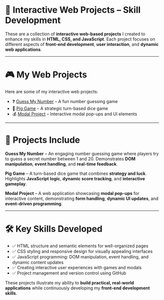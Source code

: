 # 🚀 Interactive Web Projects – Skill Development

These are a collection of **interactive web-based projects** I created to enhance my skills in **HTML, CSS, and JavaScript**. Each project focuses on different aspects of **front-end development**, **user interaction**, and **dynamic web applications**.

---

# 🎮 My Web Projects

Here are some of my interactive web projects:

- ❓ [Guess My Number](Guess-My-Number/index.html) – A fun number guessing game
- 🎲 [Pig Game](pig-game/index.html) – A strategic turn-based dice game
- 💰 [Modal Project](progetto-modal/index.html) – Interactive modal pop-ups and UI elements

---

# 📌 Projects Include

**Guess My Number** – An engaging number guessing game where players try to guess a secret number between 1 and 20. Demonstrates **DOM manipulation**, **event handling**, and **real-time feedback**.

**Pig Game** – A turn-based dice game that combines **strategy and luck**. Highlights **JavaScript logic**, **dynamic score tracking**, and **interactive gameplay**.

**Modal Project** – A web application showcasing **modal pop-ups** for interactive content, demonstrating **form handling**, **dynamic UI updates**, and **event-driven programming**.

---

# 🛠️ Key Skills Developed

- ✅ HTML structure and semantic elements for well-organized pages  
- ✅ CSS styling and responsive design for visually appealing interfaces  
- ✅ JavaScript programming: DOM manipulation, event handling, and dynamic content updates  
- ✅ Creating interactive user experiences with games and modals  
- ✅ Project management and version control using GitHub  

These projects illustrate my ability to **build practical, real-world applications** while continuously developing my **front-end development skills**.
